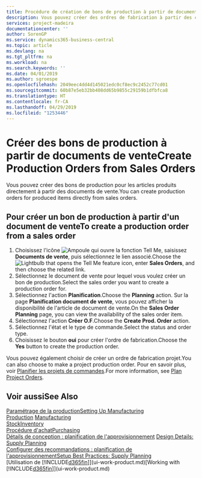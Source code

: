 ```yaml
---
title: Procédure de création de bons de production à partir de documents de vente | Microsoft Docs
description: Vous pouvez créer des ordres de fabrication à partir des commandes vente dans le département Ventes & marketing.
services: project-madeira
documentationcenter: ''
author: SorenGP
ms.service: dynamics365-business-central
ms.topic: article
ms.devlang: na
ms.tgt_pltfrm: na
ms.workload: na
ms.search.keywords: ''
ms.date: 04/01/2019
ms.author: sgroespe
ms.openlocfilehash: 2049eec4dd4d145021edc0cf8ec9c2452c77cd01
ms.sourcegitcommit: 60b87e5eb32bb408dd65b9855c29159b1dfbfca8
ms.translationtype: HT
ms.contentlocale: fr-CA
ms.lasthandoff: 04/29/2019
ms.locfileid: "1253446"
---
```

# <a name="create-production-orders-from-sales-orders"></a><span data-ttu-id="f955a-103">Créer des bons de production à partir de documents de vente</span><span class="sxs-lookup"><span data-stu-id="f955a-103">Create Production Orders from Sales Orders</span></span>
<span data-ttu-id="f955a-104">Vous pouvez créer des bons de production pour les articles produits directement à partir des documents de vente.</span><span class="sxs-lookup"><span data-stu-id="f955a-104">You can create production orders for produced items directly from sales orders.</span></span>  

## <a name="to-create-a-production-order-from-a-sales-order"></a><span data-ttu-id="f955a-105">Pour créer un bon de production à partir d'un document de vente</span><span class="sxs-lookup"><span data-stu-id="f955a-105">To create a production order from a sales order</span></span>  

1.  <span data-ttu-id="f955a-106">Choisissez l'icône ![Ampoule qui ouvre la fonction Tell Me](media/ui-search/search_small.png "Dites-moi ce que vous voulez faire"), saisissez **Documents de vente**, puis sélectionnez le lien associé.</span><span class="sxs-lookup"><span data-stu-id="f955a-106">Choose the ![Lightbulb that opens the Tell Me feature](media/ui-search/search_small.png "Tell me what you want to do") icon, enter **Sales Orders**, and then choose the related link.</span></span>  
2.  <span data-ttu-id="f955a-107">Sélectionnez le document de vente pour lequel vous voulez créer un bon de production.</span><span class="sxs-lookup"><span data-stu-id="f955a-107">Select the sales order you want to create a production order for.</span></span>  
3.  <span data-ttu-id="f955a-108">Sélectionnez l'action **Planification**.</span><span class="sxs-lookup"><span data-stu-id="f955a-108">Choose the **Planning** action.</span></span> <span data-ttu-id="f955a-109">Sur la page **Planification document de vente**, vous pouvez afficher la disponibilité de l'article de document de vente.</span><span class="sxs-lookup"><span data-stu-id="f955a-109">On the **Sales Order Planning** page, you can view the availability of the sales order item.</span></span>  
4.  <span data-ttu-id="f955a-110">Sélectionnez l'action **Créer O.F**.</span><span class="sxs-lookup"><span data-stu-id="f955a-110">Choose the **Create Prod. Order** action.</span></span>  
5.  <span data-ttu-id="f955a-111">Sélectionnez l'état et le type de commande.</span><span class="sxs-lookup"><span data-stu-id="f955a-111">Select the status and order type.</span></span>  
6.  <span data-ttu-id="f955a-112">Choisissez le bouton **oui** pour créer l'ordre de fabrication.</span><span class="sxs-lookup"><span data-stu-id="f955a-112">Choose the **Yes** button to create the production order.</span></span>

<span data-ttu-id="f955a-113">Vous pouvez également choisir de créer un ordre de fabrication projet.</span><span class="sxs-lookup"><span data-stu-id="f955a-113">You can also choose to make a project production order.</span></span> <span data-ttu-id="f955a-114">Pour en savoir plus, voir [Planifier les projets de commandes](production-how-to-plan-project-orders.md).</span><span class="sxs-lookup"><span data-stu-id="f955a-114">For more information, see [Plan Project Orders](production-how-to-plan-project-orders.md).</span></span>   

## <a name="see-also"></a><span data-ttu-id="f955a-115">Voir aussi</span><span class="sxs-lookup"><span data-stu-id="f955a-115">See Also</span></span>  
[<span data-ttu-id="f955a-116">Paramétrage de la production</span><span class="sxs-lookup"><span data-stu-id="f955a-116">Setting Up Manufacturing</span></span>](production-configure-production-processes.md)  
<span data-ttu-id="f955a-117">[Production](production-manage-manufacturing.md)  </span><span class="sxs-lookup"><span data-stu-id="f955a-117">[Manufacturing](production-manage-manufacturing.md)  </span></span>  
[<span data-ttu-id="f955a-118">Stock</span><span class="sxs-lookup"><span data-stu-id="f955a-118">Inventory</span></span>](inventory-manage-inventory.md)  
[<span data-ttu-id="f955a-119">Procédure d'achat</span><span class="sxs-lookup"><span data-stu-id="f955a-119">Purchasing</span></span>](purchasing-manage-purchasing.md)  
<span data-ttu-id="f955a-120">[Détails de conception : planification de l'approvisionnement](design-details-supply-planning.md) </span><span class="sxs-lookup"><span data-stu-id="f955a-120">[Design Details: Supply Planning](design-details-supply-planning.md) </span></span>  
[<span data-ttu-id="f955a-121">Configurer des recommandations : planification de l'approvisionnement</span><span class="sxs-lookup"><span data-stu-id="f955a-121">Setup Best Practices: Supply Planning</span></span>](setup-best-practices-supply-planning.md)  
<span data-ttu-id="f955a-122">[Utilisation de [!INCLUDE[d365fin](includes/d365fin_md.md)]](ui-work-product.md)</span><span class="sxs-lookup"><span data-stu-id="f955a-122">[Working with [!INCLUDE[d365fin](includes/d365fin_md.md)]](ui-work-product.md)</span></span>
